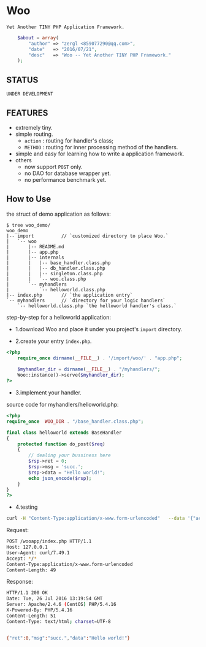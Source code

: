 # Woo

    Yet Another TINY PHP Application Framework.

```php
    $about = array(
        "author" => "zergl <859077290@qq.com>",
        "date"   => "2016/07/21",
        "desc"   => "Woo -- Yet Another TINY PHP Framework."
    );
```

## STATUS

`UNDER DEVELOPMENT`

## FEATURES

* extremely tiny.
* simple routing.
    * `action` : routing for handler's class;
    * `METHOD` : routing for inner processing method of the handlers.
* simple and easy for learning how to write a application framework.
* others
    * now support `POST` only.
    * no DAO for database wrapper yet.
    * no performance benchmark yet.


## How to Use

the struct of demo application as follows:

```
$ tree woo_demo/
woo_demo
|-- import          // `customized directory to place Woo.`
|   `-- woo
|       |-- README.md
|       |-- app.php
|       |-- internals
|       |   |-- base_handler.class.php
|       |   |-- db_handler.class.php
|       |   |-- singleton.class.php
|       |   `-- woo.class.php
|       `-- myhandlers
|           `-- helloworld.class.php
|-- index.php       // `the application entry`
`-- myhandlers      // `directory for your logic handlers`
    `-- helloworld.class.php `the helloworld handler's class.`
```

step-by-step for a helloworld application:

- 1.download Woo and place it under you project's `import` directory.

- 2.create your entry `index.php`.

```php
<?php
    require_once dirname(__FILE__) . '/import/woo/' . "app.php";
    
    $myhandler_dir = dirname(__FILE__) . "/myhandlers/";
    Woo::instance()->serve($myhandler_dir);
?>
```


- 3.implement your handler.

source code for myhandlers/helloworld.php:

```php
<?php
require_once  WOO_DIR . "/base_handler.class.php";

final class helloworld extends BaseHandler 
{
    protected function do_post($req) 
    {
        // dealing your bussiness here
        $rsp->ret = 0;
        $rsp->msg = 'succ.';
        $rsp->data = "Hello world!";
        echo json_encode($rsp);
    }
}
?>

```

- 4.testing

```bash
curl -H "Content-Type:application/x-www.form-urlencoded"   --data '{"action" : "helloworld","data" : {"a":1, "b":2}}' http://127.0.0.1/wooapp/index.php -v
```

Request:
```bash
POST /wooapp/index.php HTTP/1.1
Host: 127.0.0.1
User-Agent: curl/7.49.1
Accept: */*
Content-Type:application/x-www.form-urlencoded
Content-Length: 49
```

Response:
```bash
HTTP/1.1 200 OK
Date: Tue, 26 Jul 2016 13:19:54 GMT
Server: Apache/2.4.6 (CentOS) PHP/5.4.16
X-Powered-By: PHP/5.4.16
Content-Length: 51
Content-Type: text/html; charset=UTF-8


{"ret":0,"msg":"succ.","data":"Hello world!"}

```

